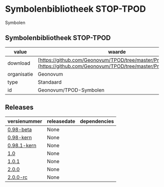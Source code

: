 # Symbolenbibliotheek STOP-TPOD

Symbolen

## Symbolenbibliotheek STOP-TPOD

|value|waarde|
|-----|------|
| download  | [https://github.com/Geonovum/TPOD/tree/master/Presentatiemodel](<https://github.com/Geonovum/TPOD/tree/master/Presentatiemodel>)|
| organisatie  |Geonovum|
| type  |Standaard|
| id  |Geonovum/TPOD-Symbolen|

## Releases

|versienummer|releasedate|dependencies
|-------|-------|-----|
| [0.98-beta](<https://github.com/Geonovum/TPOD/blob/master/Presentatiemodel/Presentatiemodel STOPTPOD v0.98-beta.pdf>)|None||
| [0.98-kern](<https://github.com/Geonovum/TPOD/blob/master/Presentatiemodel/Presentatiemodel STOPTPOD v0.98-kern.pdf>)|None||
| [0.98.1-kern](<https://github.com/Geonovum/TPOD/blob/master/Presentatiemodel/Presentatiemodel STOPTPOD v0.98.1-kern.pdf>)|None||
| [1.0](<https://github.com/Geonovum/TPOD/blob/master/Presentatiemodel/Presentatiemodel TPOD v1.0.pdf>)|None||
| [1.0.1](<https://github.com/Geonovum/TPOD/blob/master/Presentatiemodel/Presentatiemodel TPOD v1.0.1.pdf>)|None||
| [2.0.0](<https://github.com/Geonovum/TPOD/blob/master/Presentatiemodel/Presentatiemodel_TPOD_v2.0.0.pdf>)|None||
| [2.0.0-rc](<https://github.com/Geonovum/TPOD/blob/master/Presentatiemodel/Presentatiemodel_TPOD_v2.0.0-rc.pdf>)|None||

